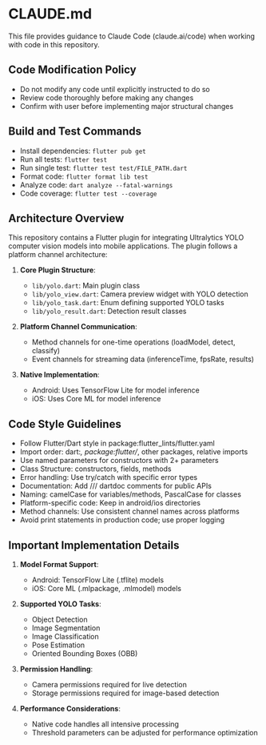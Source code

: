 # CLAUDE.md

This file provides guidance to Claude Code (claude.ai/code) when working with code in this repository.

## Code Modification Policy
- Do not modify any code until explicitly instructed to do so
- Review code thoroughly before making any changes
- Confirm with user before implementing major structural changes

## Build and Test Commands
- Install dependencies: `flutter pub get`
- Run all tests: `flutter test`
- Run single test: `flutter test test/FILE_PATH.dart`
- Format code: `flutter format lib test`
- Analyze code: `dart analyze --fatal-warnings`
- Code coverage: `flutter test --coverage`

## Architecture Overview
This repository contains a Flutter plugin for integrating Ultralytics YOLO computer vision models into mobile applications. The plugin follows a platform channel architecture:

1. **Core Plugin Structure**:
   - `lib/yolo.dart`: Main plugin class
   - `lib/yolo_view.dart`: Camera preview widget with YOLO detection
   - `lib/yolo_task.dart`: Enum defining supported YOLO tasks
   - `lib/yolo_result.dart`: Detection result classes

2. **Platform Channel Communication**:
   - Method channels for one-time operations (loadModel, detect, classify)
   - Event channels for streaming data (inferenceTime, fpsRate, results)

3. **Native Implementation**:
   - Android: Uses TensorFlow Lite for model inference
   - iOS: Uses Core ML for model inference

## Code Style Guidelines
- Follow Flutter/Dart style in package:flutter_lints/flutter.yaml
- Import order: dart:*, package:flutter/*, other packages, relative imports
- Use named parameters for constructors with 2+ parameters
- Class Structure: constructors, fields, methods
- Error handling: Use try/catch with specific error types
- Documentation: Add /// dartdoc comments for public APIs
- Naming: camelCase for variables/methods, PascalCase for classes
- Platform-specific code: Keep in android/ios directories
- Method channels: Use consistent channel names across platforms
- Avoid print statements in production code; use proper logging

## Important Implementation Details
1. **Model Format Support**:
   - Android: TensorFlow Lite (.tflite) models
   - iOS: Core ML (.mlpackage, .mlmodel) models

2. **Supported YOLO Tasks**:
   - Object Detection
   - Image Segmentation
   - Image Classification
   - Pose Estimation
   - Oriented Bounding Boxes (OBB)

3. **Permission Handling**:
   - Camera permissions required for live detection
   - Storage permissions required for image-based detection

4. **Performance Considerations**:
   - Native code handles all intensive processing
   - Threshold parameters can be adjusted for performance optimization